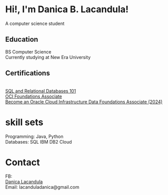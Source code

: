 <h1>Hi!, I'm Danica B. Lacandula!</h1>
A computer science student
<h2>Education</h2>
BS Computer Science<br>Currently studying at New Era University</br>
<h2>Certifications</h2>
<br><a href="https://courses.cognitiveclass.ai/certificates/3dc69ff0484f4a9d89a35f73c9b1b02a"> SQL and Relational Databases 101</a>
<br><a href="https://catalog-education.oracle.com/ords/certview/sharebadge?id=A8FA08FD8F0AAC88FD46D9DDBC82790C2A276B9D379C460B50F8D0D5E7DDB14F&fbclid=IwY2xjawHGlUxleHRuA2FlbQIxMQABHY0PVfXAAHTtm9clNpMZ7o6vkKZ3BZfvNN-Kt540b4IAhbfyWplnChF_fw_aem_w8U0KAyzmpjnE0X9Bt_wlg"> OCI Foundations Associate </a>
<br><a href="https://catalog-education.oracle.com/ords/certview/sharebadge?id=A8FA08FD8F0AAC88FD46D9DDBC82790CBA73B0E1AC2941357FD95313F2C8E821&fbclid=IwY2xjawHGkxBleHRuA2FlbQIxMQABHVO0zPiRTwEHnZEZDd1-qQYaxvmvLp02Hmp-3VbDttuoyF1HzOUAUmXWmQ_aem_S9zJ52y4ECvz-w2Os6e3Xg">Become an Oracle Cloud Infrastructure Data Foundations Associate (2024) </a>
<h1>skill sets</h1>
Programming: Java, Python<br>Databases: SQL IBM DB2 Cloud</br>
<h1>Contact</h1>
FB:<br><a href="https://www.facebook.com/danicalacandula/"> Danica Lacandula </a><br>
Email: lacanduladanica@gmail.com</br>
